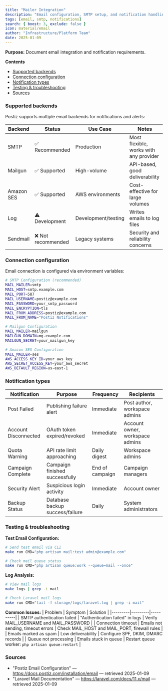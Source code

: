 ```yaml
---
title: "Mailer Integration"
description: "Email configuration, SMTP setup, and notification handling."
tags: [email, smtp, notifications]
search: { boost: 3, exclude: false }
icon: material/email
author: "Infrastructure/Platform Team"
date: 2025-01-09
---
```


**Purpose:** Document email integration and notification requirements.

**Contents**
- [Supported backends](#supported-backends)
- [Connection configuration](#connection-configuration)
- [Notification types](#notification-types)
- [Testing & troubleshooting](#testing--troubleshooting)
- [Sources](#sources)

### Supported backends
Postiz supports multiple email backends for notifications and alerts:

| Backend | Status | Use Case | Notes |
|---------|--------|----------|-------|
| SMTP | ✅ Recommended | Production | Most flexible, works with any provider |
| Mailgun | ✅ Supported | High-volume | API-based, good deliverability |
| Amazon SES | ✅ Supported | AWS environments | Cost-effective for large volumes |
| Log | ⚠️ Development | Development/testing | Writes emails to log files |
| Sendmail | ❌ Not recommended | Legacy systems | Security and reliability concerns |

### Connection configuration
Email connection is configured via environment variables:

```bash
# SMTP Configuration (recommended)
MAIL_MAILER=smtp
MAIL_HOST=smtp.example.com
MAIL_PORT=587
MAIL_USERNAME=postiz@example.com
MAIL_PASSWORD=your_smtp_password
MAIL_ENCRYPTION=tls
MAIL_FROM_ADDRESS=postiz@example.com
MAIL_FROM_NAME="Postiz Notifications"

# Mailgun Configuration
MAIL_MAILER=mailgun
MAILGUN_DOMAIN=mg.example.com
MAILGUN_SECRET=your_mailgun_key

# Amazon SES Configuration
MAIL_MAILER=ses
AWS_ACCESS_KEY_ID=your_aws_key
AWS_SECRET_ACCESS_KEY=your_aws_secret
AWS_DEFAULT_REGION=us-east-1
```

### Notification types
| Notification | Purpose | Frequency | Recipients |
|-------------|---------|-----------|------------|
| Post Failed | Publishing failure alert | Immediate | Post author, workspace admins |
| Account Disconnected | OAuth token expired/revoked | Immediate | Account owner, workspace admins |
| Quota Warning | API rate limit approaching | Daily digest | Workspace admins |
| Campaign Complete | Campaign finished successfully | End of campaign | Campaign managers |
| Security Alert | Suspicious login activity | Immediate | Account owner |
| Backup Status | Database backup success/failure | Daily | System administrators |

### Testing & troubleshooting
**Test Email Configuration:**
```bash
# Send test email via CLI
make run CMD="php artisan mail:test admin@example.com"

# Check mail queue status
make run CMD="php artisan queue:work --queue=mail --once"
```

**Log Analysis:**
```bash
# View mail logs
make logs | grep -i mail

# Check Laravel mail logs
make run CMD="tail -f storage/logs/laravel.log | grep -i mail"
```

**Common Issues:**
| Problem | Symptom | Solution |
|---------|---------|----------|
| SMTP authentication failed | "Authentication failed" in logs | Verify MAIL_USERNAME and MAIL_PASSWORD |
| Connection timeout | Emails not sending, timeout errors | Check MAIL_HOST and MAIL_PORT, firewall rules |
| Emails marked as spam | Low deliverability | Configure SPF, DKIM, DMARC records |
| Queue not processing | Emails stuck in queue | Restart queue worker: `php artisan queue:restart` |

### Sources
- "Postiz Email Configuration" — https://docs.postiz.com/installation/email — retrieved 2025-01-09
- "Laravel Mail Documentation" — https://laravel.com/docs/11.x/mail — retrieved 2025-01-09

<!-- ai-docs-metadata
{"last_audit":"2025-01-09","fingerprints":{"sources":{"https://docs.postiz.com/installation/email":"sha256:pending","https://laravel.com/docs/11.x/mail":"sha256:pending"},"sections":{"mailer":"sha256:j5k6l7m8"}}}
-->